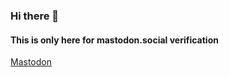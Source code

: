### Hi there  👋

#### This is only here for mastodon.social verification

<a rel="me" href="https://mastodon.social/@Xtruth_be_toldX">Mastodon</a>
